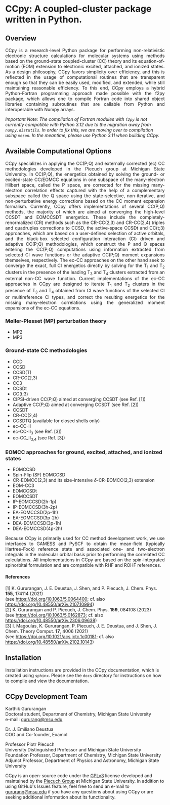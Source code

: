
# CCpy: A coupled-cluster package written in Python.

## Overview
<p align="justify">
CCpy is a research-level Python package for performing non-relativistic electronic structure calculations for molecular systems 
using methods based on the ground-state coupled-cluster (CC) theory and its equation-of-motion (EOM) extension
to electronic excited, attached, and ionized states. As a design philosophy, CCpy favors simplicity over efficiency, and this is reflected in the
usage of computational routines that are transparent enough so that they can be easily used, modified, and extended, while 
still maintaining reasonable efficiency. To this end, CCpy employs a hybrid Python-Fortran programming approach made possible
with the f2py package, which allows one to compile Fortran code into shared object libraries containing subroutines
that are callable from Python and interoperable with Numpy arrays. 

*Important Note: The compliation of Fortran modules with ```f2py``` is not currently compatible with Python 3.12 due to
the migration away from ```numpy.distutils```. In order to fix this, we are moving over to compilation using
```meson```. In the meantime, please use Python 3.11 when building CCpy.*
</p>

## Available Computational Options
<p align="justify">
CCpy specializes in applying the CC(P;Q) and externally corrected (ec) CC methodologies developed in the Piecuch group at 
Michigan State University. In CC(P;Q), the energetics obtained by solving the ground- or excited-state CC/EOMCC equations in
one subspace of the many-electron Hilbert space, called the P space, are corrected for the missing many-electron correlation
effects captured with the help of a complementary subspace called the Q space using the state-selective, non-iterative,
and non-perturbative energy corrections based on the CC moment expansion formalism. Currently, CCpy offers implementations
of several CC(P;Q) methods, the majority of which are aimed at converging the high-level CCSDT and EOMCCSDT energetics. 
These include the completely-renormalized (CR) methods such as the CR-CC(2,3) and CR-CC(2,4) triples and quadruples 
corrections to CCSD, the active-space CCSDt and CC(t;3) approaches, which are based on a user-defined selection of active orbitals, 
and the black-box selected configuration interaction (CI) driven and adaptive CC(P;Q) methodologies, which construct the P and Q spaces 
entering the CC(P;Q) computations using information extracted from selected CI wave functions or the adaptive CC(P;Q) moment 
expansions themselves, respectively. The ec-CC approaches on the other hand seek to converge the exact, full CI energetics
directly by solving for the T<sub>1</sub> and T<sub>2</sub> clusters in the presence of the leading T<sub>3</sub> and T<sub>4</sub> clusters extracted from an
external non-CC wave function. Current implementations of the ec-CC approaches in CCpy are designed to iterate T<sub>1</sub> and T<sub>2</sub> clusters 
in the presence of T<sub>3</sub> and T<sub>4</sub> obtained from CI wave functions of the selected CI or multireference CI types, and correct the resulting
energetics for the missing many-electron correlations using the generalized moment expansions of the ec-CC equations.
</p>

### Møller-Plesset (MP) perturbation theory
  - MP2 
  - MP3 

### Ground-state CC methodologies
  - CCD
  - CCSD
  - CCSD(T)
  - CR-CC(2,3)
  - CC3
  - CCSDt
  - CC(t;3)
  - CIPSI-driven CC(*P*;*Q*) aimed at converging CCSDT (see Ref. [1])
  - Adaptive CC(*P*;*Q*) aimed at converging CCSDT (see Ref. [2])
  - CCSDT
  - CR-CC(2,4)
  - CCSDTQ (available for closed shells only)
  - ec-CC-II
  - ec-CC-II<sub>3</sub> (see Ref. [3])
  - ec-CC_II<sub>3,4</sub> (see Ref. [3])

### EOMCC approaches for ground, excited, attached, and ionized states
  - EOMCCSD
  - Spin-Flip (SF) EOMCCSD
  - CR-EOMCC(2,3) and its size-intensive *δ*-CR-EOMCC(2,3) extension
  - EOM-CC3
  - EOMCCSDt
  - EOMCCSDT
  - IP-EOMCCSD(2h-1p)
  - IP-EOMCCSD(3h-2p)
  - EA-EOMCCSD(2p-1h)
  - EA-EOMCCSD(3p-2h)
  - DEA-EOMCCSD(3p-1h)
  - DEA-EOMCCSD(4p-2h)

<p align="justify">
Because CCpy is primarily used for CC method development work, we use interfaces to GAMESS and PySCF to obtain the mean-field (typically Hartree-Fock)
reference state and associated one- and two-electron integrals in the molecular orbital basis prior to performing the correlated CC calculations. All implementations
in CCpy are based on the spin-integrated spinorbital formulation and are compatible with RHF and ROHF references. 
</p>

#### References
[1] K. Gururangan, J. E. Deustua, J. Shen, and P. Piecuch, J. Chem. Phys. **155**, 174114 (2021) <br />
(see https://doi.org/10.1063/5.0064400; cf. also https://doi.org/10.48550/arXiv.2107.10994) <br />
[2] K. Gururangan and P. Piecuch, J. Chem. Phys. **159**, 084108 (2023) <br />
(see https://doi.org/10.1063/5.0162873; cf. also https://doi.org/10.48550/arXiv.2306.09638) <br />
[3] I. Magoulas, K. Gururangan, P. Piecuch, J. E. Deustua, and J. Shen, J. Chem. Theory Comput. **17**, 4006 (2021) <br />
(see https://doi.org/10.1021/acs.jctc.1c00181; cf. also https://doi.org/10.48550/arXiv.2102.10143)

## Installation
<p align="justify">
  
Installation instructions are provided in the CCpy documentation, which is created using `sphinx`.
Please see the `docs` directory for instructions on how to compile and view the documentation.

</p>

## CCpy Development Team

Karthik Gururangan  
Doctoral student, Department of Chemistry, Michigan State University  
e-mail: gururang@msu.edu  

Dr. J. Emiliano Deustua  
COO and Co-founder, Examol  

Professor Piotr Piecuch  
University Distinguished Professor and Michigan State University Foundation Professor, Department of Chemistry, Michigan State University  
Adjunct Professor, Department of Physics and Astronomy, Michigan State University

<p align="justify">
  
CCpy is an open-source code under the [GPLv3](https://www.gnu.org/licenses/gpl-3.0.html) license
developed and maintained by the [Piecuch Group](https://www2.chemistry.msu.edu/faculty/piecuch/) 
at Michigan State University. In addition to using GitHub's Issues feature, feel free to send an e-mail to gururang@msu.edu if 
you have any questions about using CCpy or are seeking additional information about its functionality.

</p>
